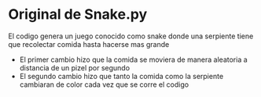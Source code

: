# Original de Snake.py
El codigo genera un juego conocido como snake donde una serpiente tiene que recolectar comida hasta hacerse mas grande
- El primer cambio hizo que la comida se moviera de manera aleatoria a distancia de un pizel por segundo
- El segundo cambio hizo que tanto la comida como la serpiente cambiaran de color cada vez que se corre el codigo
